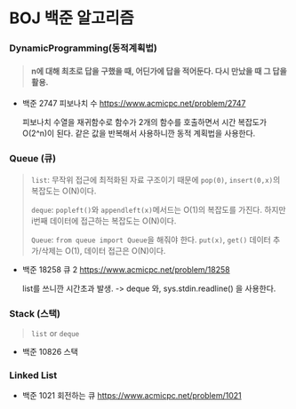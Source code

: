 # BOJ 백준 알고리즘

### DynamicProgramming(동적계획법) 

> ####  n에 대해 최초로 답을 구했을 때, 어딘가에 답을 적어둔다. 다시 만났을 때 그 답을 활용.

- 백준 2747 피보나치 수 https://www.acmicpc.net/problem/2747

  피보나치 수열을 재귀함수로 함수가 2개의 함수를 호출하면서 시간 복잡도가 O(2^n)이 된다. 같은 값을 반복해서 사용하니깐 동적 계획법을 사용한다. 


### Queue (큐)

> `list`: 무작위 접근에 최적화된 자료 구조이기 때문에 `pop(0)`, `insert(0,x)`의 복잡도는 O(N)이다. 
>
> `deque`: `popleft()`와 `appendleft(x)`메서드는 O(1)의 복잡도를 가진다. 하지만 i번째 데이터에 접근하는 복잡도는 O(N)이다. 
>
> `Queue`: `from queue import Queue`을 해줘야 한다.  `put(x)`, `get()` 데이터 추가/삭제는 O(1), 데이터 접근은 O(N)이다.  

- 백준 18258 큐 2 https://www.acmicpc.net/problem/18258

  list를 쓰니깐 시간초과 발생. -> deque 와, sys.stdin.readline() 을 사용한다. 
    
  
### Stack (스택)

> `list`  or `deque`
>
- 백준 10826 스택


### Linked List

- 백준 1021 회전하는 큐 https://www.acmicpc.net/problem/1021
